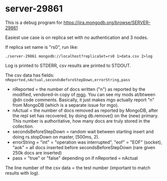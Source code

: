 # server-29861

This is a debug program for https://jira.mongodb.org/browse/SERVER-29861

Easiest use case is on replica set with no authentication and 3 nodes.

If replica set name is "rs0", run like:

```
./server-29861 mongodb://localhost?replicaSet=rs0 1>data.csv 2>log
```

Log is printed to STDERR, csv results are printed to STDOUT.

The csv data has fields: `nReported,nActual,secondsBeforeStepDown,errorString,pass`

* nReported = the number of docs written ("n") as reported by the modified, vendored-in copy of [mgo](http://labix.org/mgo). You can see my mods at/btween @dn code comments. Basically, it just makes mgo actually report "n" from MongoDB (which is a separate issue for mgo).
* nActual = the number of docs removed as reported by MongoDB, after the repl set has recovered, by doing db.remove() on the (new) primary. This number is authoritative, how many docs are truly stored in the collection.
* secondsBeforeStepDown = random wait between starting insert and doing rs.stopDown on master, [500ms, 2).
* errorString = "int" = "operation was interrupted", "eof" = "EOF" (socket), "aok" = all docs inserted before secondsBeforeStepDown (rare given 250k docs are inserted)
* pass = "true" or "false" depending on if nReported = nActual

The line number of the csv data = the test number (important to match results with log).
